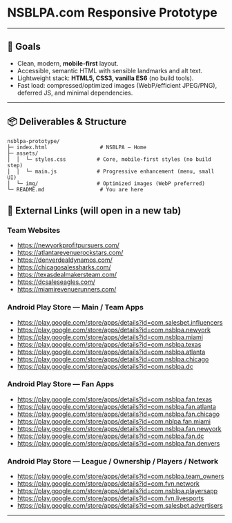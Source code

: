 # NSBLPA.com Responsive Prototype
---

## 🎯 Goals

- Clean, modern, **mobile‑first** layout.
- Accessible, semantic HTML with sensible landmarks and alt text.
- Lightweight stack: **HTML5, CSS3, vanilla ES6** (no build tools).
- Fast load: compressed/optimized images (WebP/efficient JPEG/PNG), deferred JS, and minimal dependencies.

---

## 📦 Deliverables & Structure

```
nsblpa-prototype/
├─ index.html                 # NSBLPA – Home
├─ assets/
│  │  └─ styles.css          # Core, mobile‑first styles (no build step)
│  │  └─ main.js             # Progressive enhancement (menu, small UI)
│  └─ img/                   # Optimized images (WebP preferred)
└─ README.md                  # You are here
```


## 🔗 External Links (will open in a new tab)

### Team Websites
- https://newyorkprofitpursuers.com/
- https://atlantarevenuerockstars.com/
- https://denverdealdynamos.com/
- https://chicagosalessharks.com/
- https://texasdealmakersteam.com/
- https://dcsaleseagles.com/
- https://miamirevenuerunners.com/

### Android Play Store — Main / Team Apps
- https://play.google.com/store/apps/details?id=com.salesbet.influencers
- https://play.google.com/store/apps/details?id=com.nsblpa.newyork
- https://play.google.com/store/apps/details?id=com.nsblpa.miami
- https://play.google.com/store/apps/details?id=com.nsblpa.texas
- https://play.google.com/store/apps/details?id=com.nsblpa.atlanta
- https://play.google.com/store/apps/details?id=com.nsblpa.chicago
- https://play.google.com/store/apps/details?id=com.nsblpa.dc

### Android Play Store — Fan Apps
- https://play.google.com/store/apps/details?id=com.nsblpa.fan.texas
- https://play.google.com/store/apps/details?id=com.nsblpa.fan.atlanta
- https://play.google.com/store/apps/details?id=com.nsblpa.fan.chicago
- https://play.google.com/store/apps/details?id=com.nblpa.fan.miami
- https://play.google.com/store/apps/details?id=com.nsblpa.fan.newyork
- https://play.google.com/store/apps/details?id=com.nsblpa.fan.dc
- https://play.google.com/store/apps/details?id=com.nsblpa.fan.denvers

### Android Play Store — League / Ownership / Players / Network
- https://play.google.com/store/apps/details?id=com.nsblpa.team_owners
- https://play.google.com/store/apps/details?id=com.fvn.network
- https://play.google.com/store/apps/details?id=com.nsblpa.playersapp
- https://play.google.com/store/apps/details?id=com.fvn.livesports
- https://play.google.com/store/apps/details?id=com.salesbet.advertisers

---
